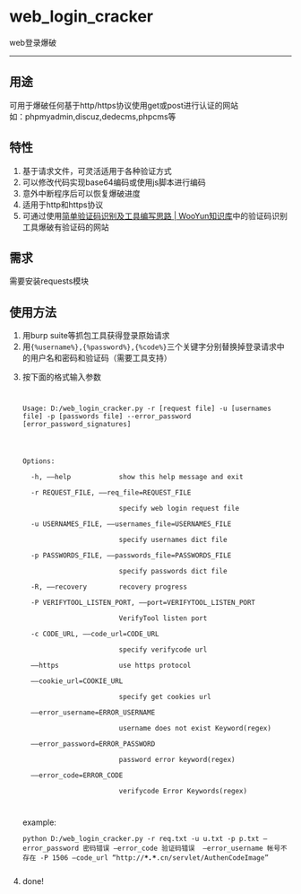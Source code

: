 <h1 id="weblogincracker">web_login_cracker</h1>

<p>web登录爆破</p>

<hr>



<h2 id="用途">用途</h2>

<p>可用于爆破任何基于http/https协议使用get或post进行认证的网站 <br>
如：phpmyadmin,discuz,dedecms,phpcms等</p>

<h2 id="特性">特性</h2>

<ol>
<li>基于请求文件，可灵活适用于各种验证方式</li>
<li>可以修改代码实现base64编码或使用js脚本进行编码</li>
<li>意外中断程序后可以恢复爆破进度</li>
<li>适用于http和https协议</li>
<li>可通过使用<a href="http://drops.wooyun.org/tips/13043">简单验证码识别及工具编写思路 | WooYun知识库</a>中的验证码识别工具爆破有验证码的网站</li>
</ol>

<h2 id="需求">需求</h2>

<p>需要安装requests模块</p>

<h2 id="使用方法">使用方法</h2>

<ol>
<li>用burp suite等抓包工具获得登录原始请求</li>
<li>用<code>{%username%},{%password%},{%code%}</code>三个关键字分别替换掉登录请求中的用户名和密码和验证码（需要工具支持）</li>
<li><p>按下面的格式输入参数</p>
<pre><code>
<p>Usage: D:/web_login_cracker.py -r [request file] -u [usernames file] -p [passwords file] --error_password [error_password_signatures]</p>

<p>Options: <br>
  -h, ––help            show this help message and exit <br>
  -r REQUEST_FILE, ––req_file=REQUEST_FILE <br>
                        specify web login request file <br>
  -u USERNAMES_FILE, ––usernames_file=USERNAMES_FILE <br>
                        specify usernames dict file <br>
  -p PASSWORDS_FILE, ––passwords_file=PASSWORDS_FILE <br>
                        specify passwords dict file <br>
  -R, ––recovery        recovery progress <br>
  -P VERIFYTOOL_LISTEN_PORT, ––port=VERIFYTOOL_LISTEN_PORT <br>
                        VerifyTool listen port <br>
  -c CODE_URL, ––code_url=CODE_URL <br>
                        specify verifycode url <br>
  ––https               use https protocol <br>
  ––cookie_url=COOKIE_URL <br>
                        specify get cookies url <br>
  ––error_username=ERROR_USERNAME <br>
                        username does not exist Keyword(regex) <br>
  ––error_password=ERROR_PASSWORD <br>
                        password error keyword(regex) <br>
  ––error_code=ERROR_CODE <br>
                        verifycode Error Keywords(regex)</p>
</code></pre>
<p>example: <br>
<pre><code>python D:/web_login_cracker.py -r req.txt -u u.txt -p p.txt –error_password 密码错误 –error_code 验证码错误  –error_username 帐号不存在 -P 1506 –code_url “http://<strong><em>*.*</em></strong>.cn/servlet/AuthenCodeImage”</p></code></pre>
</li>
<li>done!</li>
</ol>
